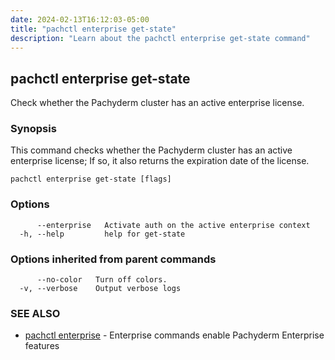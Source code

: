 ```yaml
---
date: 2024-02-13T16:12:03-05:00
title: "pachctl enterprise get-state"
description: "Learn about the pachctl enterprise get-state command"
---
```


## pachctl enterprise get-state

Check whether the Pachyderm cluster has an active enterprise license.

### Synopsis

This command checks whether the Pachyderm cluster has an active enterprise license; If so, it also returns the expiration date of the license.

```
pachctl enterprise get-state [flags]
```

### Options

```
      --enterprise   Activate auth on the active enterprise context
  -h, --help         help for get-state
```

### Options inherited from parent commands

```
      --no-color   Turn off colors.
  -v, --verbose    Output verbose logs
```

### SEE ALSO

* [pachctl enterprise](../pachctl_enterprise)	 - Enterprise commands enable Pachyderm Enterprise features

